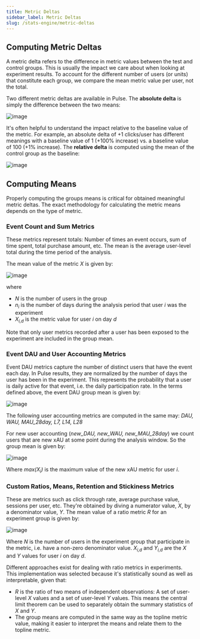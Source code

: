 ```yaml
---
title: Metric Deltas
sidebar_label: Metric Deltas
slug: /stats-engine/metric-deltas
---
```


## Computing Metric Deltas

A metric delta refers to the difference in metric values between the test and control groups.  This is usually the impact we care about when looking at experiment results.  To account for the different number of users (or units) that constitute each group, we compare the mean metric value per user, not the total.  

Two different metric deltas are available in Pulse.  The **absolute delta** is simply the difference between the two means:

![image](https://user-images.githubusercontent.com/90343952/167957643-918eb0f4-cf4b-44df-9fbd-c617bc751232.png)

It's often helpful to understand the impact relative to the baseline value of the metric. For example, an absolute delta of +1 clicks/user has different meanings with a baseline value of 1 (+100% increase) vs. a baseline value of 100 (+1% increase).  The **relative delta** is computed using the mean of the control group as the baseline:

![image](https://user-images.githubusercontent.com/90343952/167957805-1c2328e7-5909-4f72-afc3-7f8096750168.png)

## Computing Means

Properly computing the groups means is critical for obtained meaningful metric deltas. The exact methodology for calculating the metric means depends on the type of metric.

### Event Count and Sum Metrics

These metrics represent totals: Number of times an event occurs, sum of time spent, total purchase amount, etc.  The mean is the average user-level total during the time period of the analysis.

The mean value of the metric *X* is given by:  

![image](https://user-images.githubusercontent.com/90343952/167957910-dde0c585-5fde-4fcf-9722-dfd2f048036f.png)

where 
* *N* is the number of users in the group 
* *n<sub>i</sub>* is the number of days during the analysis period that user *i* was the experiment
* *X<sub>i,d</sub>* is the metric value for user *i* on day *d*  

Note that only user metrics recorded after a user has been exposed to the experiment are included in the group mean.

###  Event DAU and User Accounting Metrics

Event DAU metrics capture the number of distinct users that have the event each day.  In Pulse results, they are normalized by the number of days the user has been in the experiment.  This represents the probability that a user is daily active for that event, i.e. the daily participation rate.  In the terms defined above, the event DAU group mean is given by:

![image](https://user-images.githubusercontent.com/90343952/167958004-7e1257d5-5a34-4d32-928f-2de185cf5569.png)

The following user accounting metrics are computed in the same may: *DAU, WAU, MAU_28day, L7, L14, L28*

For new user accounting (*new_DAU, new_WAU, new_MAU_28day*) we count users that are new xAU at some point during the analysis window.  So the group mean is given by:

![image](https://user-images.githubusercontent.com/90343952/174866462-aff0ce19-6e9e-497e-9021-e4e6c595bca4.png)

Where *max(X<sub>i</sub>)* is the maximum value of the new xAU metric for user *i*.

### Custom Ratios, Means, Retention and Stickiness Metrics

These are metrics such as click through rate, average purchase value, sessions per user, etc. They're obtained by diving a numerator value, *X*, by a denominator value, *Y*.  The mean value of a ratio metric *R* for an experiment group is given by:

![image](https://user-images.githubusercontent.com/90343952/167958053-044b0554-e33e-406b-8119-1a748a187fe1.png)

Where *N* is the number of users in the experiment group that participate in the metric, i.e. have a non-zero denominator value. *X<sub>i,d</sub>* and  *Y<sub>i,d</sub>* are the *X* and *Y* values for user *i* on day *d*. 

Different approaches exist for dealing with ratio metrics in experiments.  This implementation was selected because it's statistically sound as well as interpretable, given that:  
* *R* is the ratio of two means of independent observations: A set of user-level *X* values and a set of user-level *Y* values.  This means the central limit theorem can be used to separately obtain the summary statistics of *X* and *Y*.          
* The group means are computed in the same way as the topline metric value, making it easier to interpret the means and relate them to the topline metric.

